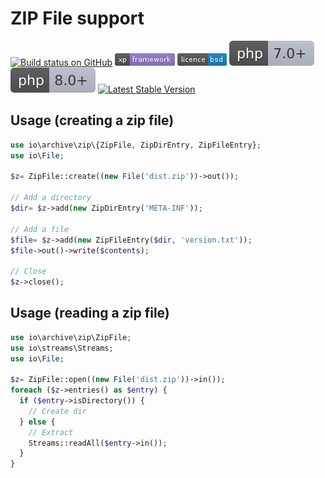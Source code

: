ZIP File support
================

[![Build status on GitHub](https://github.com/xp-framework/zip/workflows/Tests/badge.svg)](https://github.com/xp-framework/zip/actions)
[![XP Framework Module](https://raw.githubusercontent.com/xp-framework/web/master/static/xp-framework-badge.png)](https://github.com/xp-framework/core)
[![BSD Licence](https://raw.githubusercontent.com/xp-framework/web/master/static/licence-bsd.png)](https://github.com/xp-framework/core/blob/master/LICENCE.md)
[![Requires PHP 7.0+](https://raw.githubusercontent.com/xp-framework/web/master/static/php-7_0plus.svg)](http://php.net/)
[![Supports PHP 8.0+](https://raw.githubusercontent.com/xp-framework/web/master/static/php-8_0plus.svg)](http://php.net/)
[![Latest Stable Version](https://poser.pugx.org/xp-framework/zip/version.png)](https://packagist.org/packages/xp-framework/zip)

Usage (creating a zip file)
---------------------------

```php
use io\archive\zip\{ZipFile, ZipDirEntry, ZipFileEntry};
use io\File;

$z= ZipFile::create((new File('dist.zip'))->out());

// Add a directory
$dir= $z->add(new ZipDirEntry('META-INF'));

// Add a file
$file= $z->add(new ZipFileEntry($dir, 'version.txt'));
$file->out()->write($contents);

// Close
$z->close();
```

Usage (reading a zip file)
--------------------------

```php
use io\archive\zip\ZipFile;
use io\streams\Streams;
use io\File;

$z= ZipFile::open((new File('dist.zip'))->in());
foreach ($z->entries() as $entry) {
  if ($entry->isDirectory()) {
    // Create dir
  } else {
    // Extract
    Streams::readAll($entry->in());
  }
}
```